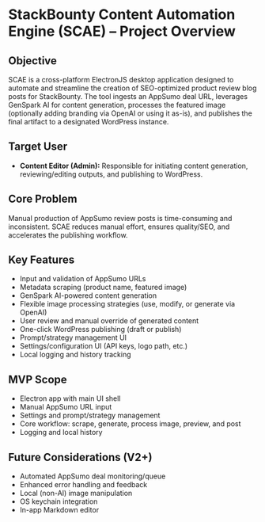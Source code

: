 # StackBounty Content Automation Engine (SCAE) – Project Overview

## Objective
SCAE is a cross-platform ElectronJS desktop application designed to automate and streamline the creation of SEO-optimized product review blog posts for StackBounty. The tool ingests an AppSumo deal URL, leverages GenSpark AI for content generation, processes the featured image (optionally adding branding via OpenAI or using it as-is), and publishes the final artifact to a designated WordPress instance.

## Target User
- **Content Editor (Admin):** Responsible for initiating content generation, reviewing/editing outputs, and publishing to WordPress.

## Core Problem
Manual production of AppSumo review posts is time-consuming and inconsistent. SCAE reduces manual effort, ensures quality/SEO, and accelerates the publishing workflow.

## Key Features
- Input and validation of AppSumo URLs
- Metadata scraping (product name, featured image)
- GenSpark AI-powered content generation
- Flexible image processing strategies (use, modify, or generate via OpenAI)
- User review and manual override of generated content
- One-click WordPress publishing (draft or publish)
- Prompt/strategy management UI
- Settings/configuration UI (API keys, logo path, etc.)
- Local logging and history tracking

## MVP Scope
- Electron app with main UI shell
- Manual AppSumo URL input
- Settings and prompt/strategy management
- Core workflow: scrape, generate, process image, preview, and post
- Logging and local history

## Future Considerations (V2+)
- Automated AppSumo deal monitoring/queue
- Enhanced error handling and feedback
- Local (non-AI) image manipulation
- OS keychain integration
- In-app Markdown editor
